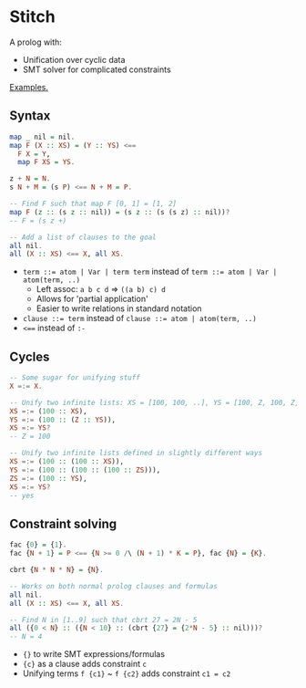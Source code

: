 # Stitch

A prolog with:
- Unification over cyclic data
- SMT solver for complicated constraints

[Examples.](https://github.com/johnli0135/stitch/blob/master/examples)

## Syntax

```hs
map _ nil = nil.
map F (X :: XS) = (Y :: YS) <==
  F X = Y,
  map F XS = YS.

z + N = N.
s N + M = (s P) <== N + M = P.

-- Find F such that map F [0, 1] = [1, 2]
map F (z :: (s z :: nil)) = (s z :: (s (s z) :: nil))?
-- F = (s z +)

-- Add a list of clauses to the goal
all nil.
all (X :: XS) <== X, all XS.
```

- `term ::= atom | Var | term term` instead of `term ::= atom | Var | atom(term, ..)`
    - Left assoc: `a b c d` => `((a b) c) d`
    - Allows for 'partial application'
    - Easier to write relations in standard notation
- `clause ::= term` instead of `clause ::= atom | atom(term, ..)`
- `<==` instead of `:-`

## Cycles

```hs
-- Some sugar for unifying stuff
X =:= X.

-- Unify two infinite lists: XS = [100, 100, ..], YS = [100, Z, 100, Z, ..]
XS =:= (100 :: XS),
YS =:= (100 :: (Z :: YS)),
XS =:= YS?
-- Z = 100

-- Unify two infinite lists defined in slightly different ways
XS =:= (100 :: (100 :: XS)),
YS =:= (100 :: (100 :: (100 :: ZS))),
ZS =:= (100 :: YS),
XS =:= YS?
-- yes
```

## Constraint solving

```hs
fac {0} = {1}.
fac {N + 1} = P <== {N >= 0 /\ (N + 1) * K = P}, fac {N} = {K}.

cbrt {N * N * N} = {N}.

-- Works on both normal prolog clauses and formulas
all nil.
all (X :: XS) <== X, all XS.

-- Find N in [1..9] such that cbrt 27 = 2N - 5
all ({0 < N} :: ({N < 10} :: (cbrt {27} = {2*N - 5} :: nil)))?
-- N = 4
```

- `{}` to write SMT expressions/formulas
- `{c}` as a clause adds constraint `c`
- Unifying terms `f {c1}` ~ `f {c2}` adds constraint `c1 = c2`
